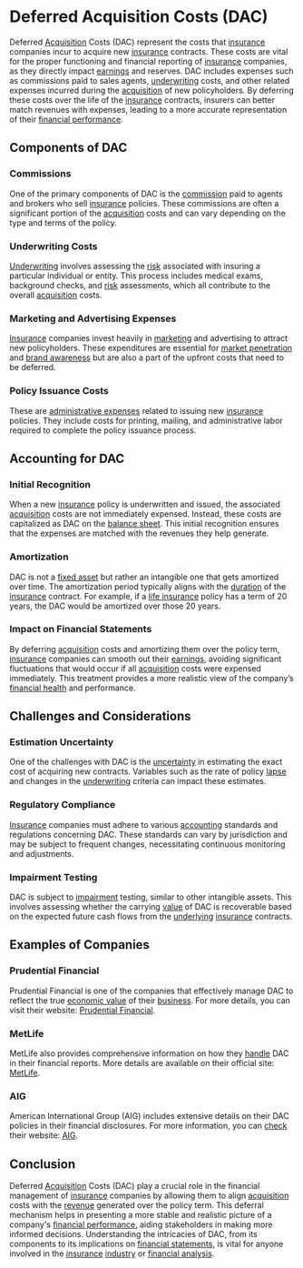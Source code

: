# Deferred Acquisition Costs (DAC)

Deferred [Acquisition](../a/acquisition.md) Costs (DAC) represent the costs that [insurance](../i/insurance.md) companies incur to acquire new [insurance](../i/insurance.md) contracts. These costs are vital for the proper functioning and financial reporting of [insurance](../i/insurance.md) companies, as they directly impact [earnings](../e/earnings.md) and reserves. DAC includes expenses such as commissions paid to sales agents, [underwriting](../u/underwriting.md) costs, and other related expenses incurred during the [acquisition](../a/acquisition.md) of new policyholders. By deferring these costs over the life of the [insurance](../i/insurance.md) contracts, insurers can better match revenues with expenses, leading to a more accurate representation of their [financial performance](../f/financial_performance.md).

## Components of DAC

### Commissions
One of the primary components of DAC is the [commission](../c/commission.md) paid to agents and brokers who sell [insurance](../i/insurance.md) policies. These commissions are often a significant portion of the [acquisition](../a/acquisition.md) costs and can vary depending on the type and terms of the policy.

### Underwriting Costs
[Underwriting](../u/underwriting.md) involves assessing the [risk](../r/risk.md) associated with insuring a particular individual or entity. This process includes medical exams, background checks, and [risk](../r/risk.md) assessments, which all contribute to the overall [acquisition](../a/acquisition.md) costs. 

### Marketing and Advertising Expenses
[Insurance](../i/insurance.md) companies invest heavily in [marketing](../m/marketing.md) and advertising to attract new policyholders. These expenditures are essential for [market penetration](../m/market_penetration.md) and [brand awareness](../b/brand_awareness.md) but are also a part of the upfront costs that need to be deferred.

### Policy Issuance Costs
These are [administrative expenses](../a/administrative_expenses.md) related to issuing new [insurance](../i/insurance.md) policies. They include costs for printing, mailing, and administrative labor required to complete the policy issuance process.

## Accounting for DAC

### Initial Recognition
When a new [insurance](../i/insurance.md) policy is underwritten and issued, the associated [acquisition](../a/acquisition.md) costs are not immediately expensed. Instead, these costs are capitalized as DAC on the [balance sheet](../b/balance_sheet.md). This initial recognition ensures that the expenses are matched with the revenues they help generate.

### Amortization
DAC is not a [fixed asset](../f/fixed_asset.md) but rather an intangible one that gets amortized over time. The amortization period typically aligns with the [duration](../d/duration.md) of the [insurance](../i/insurance.md) contract. For example, if a [life insurance](../l/life_insurance.md) policy has a term of 20 years, the DAC would be amortized over those 20 years.

### Impact on Financial Statements
By deferring [acquisition](../a/acquisition.md) costs and amortizing them over the policy term, [insurance](../i/insurance.md) companies can smooth out their [earnings](../e/earnings.md), avoiding significant fluctuations that would occur if all [acquisition](../a/acquisition.md) costs were expensed immediately. This treatment provides a more realistic view of the company’s [financial health](../f/financial_health.md) and performance.

## Challenges and Considerations

### Estimation Uncertainty
One of the challenges with DAC is the [uncertainty](../u/uncertainty_in_trading.md) in estimating the exact cost of acquiring new contracts. Variables such as the rate of policy [lapse](../l/lapse.md) and changes in the [underwriting](../u/underwriting.md) criteria can impact these estimates.

### Regulatory Compliance
[Insurance](../i/insurance.md) companies must adhere to various [accounting](../a/accounting.md) standards and regulations concerning DAC. These standards can vary by jurisdiction and may be subject to frequent changes, necessitating continuous monitoring and adjustments.

### Impairment Testing
DAC is subject to [impairment](../i/impairment.md) testing, similar to other intangible assets. This involves assessing whether the carrying [value](../v/value.md) of DAC is recoverable based on the expected future cash flows from the [underlying](../u/underlying.md) [insurance](../i/insurance.md) contracts.

## Examples of Companies

### Prudential Financial
Prudential Financial is one of the companies that effectively manage DAC to reflect the true [economic value](../e/economic_value.md) of their [business](../b/business.md). For more details, you can visit their website: [Prudential Financial](https://www.prudential.com).

### MetLife
MetLife also provides comprehensive information on how they [handle](../h/handle.md) DAC in their financial reports. More details are available on their official site: [MetLife](https://www.metlife.com).

### AIG
American International Group (AIG) includes extensive details on their DAC policies in their financial disclosures. For more information, you can [check](../c/check.md) their website: [AIG](https://www.aig.com).

## Conclusion

Deferred [Acquisition](../a/acquisition.md) Costs (DAC) play a crucial role in the financial management of [insurance](../i/insurance.md) companies by allowing them to align [acquisition](../a/acquisition.md) costs with the [revenue](../r/revenue.md) generated over the policy term. This deferral mechanism helps in presenting a more stable and realistic picture of a company's [financial performance](../f/financial_performance.md), aiding stakeholders in making more informed decisions. Understanding the intricacies of DAC, from its components to its implications on [financial statements](../f/financial_statements.md), is vital for anyone involved in the [insurance](../i/insurance.md) [industry](../i/industry.md) or [financial analysis](../f/financial_analysis.md).
